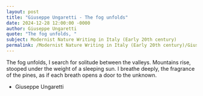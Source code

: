 ```yaml
---
layout: post
title: "Giuseppe Ungaretti - The fog unfolds"
date: 2024-12-28 12:00:00 -0000
author: Giuseppe Ungaretti
quote: "The fog unfolds, "
subject: Modernist Nature Writing in Italy (Early 20th century)
permalink: /Modernist Nature Writing in Italy (Early 20th century)/Giuseppe Ungaretti/Giuseppe Ungaretti - The fog unfolds
---
```


The fog unfolds, 
I search for solitude
between the valleys.
Mountains rise, stooped
under the weight
of a sleeping sun.
I breathe deeply,
the fragrance of the pines,
as if each breath
opens a door
to the unknown.

- Giuseppe Ungaretti
